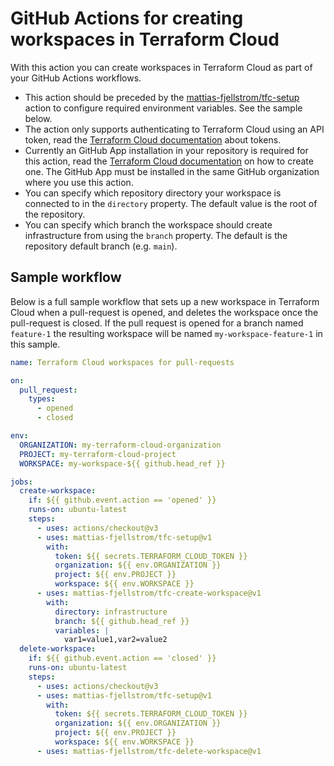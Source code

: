 # GitHub Actions for creating workspaces in Terraform Cloud

With this action you can create workspaces in Terraform Cloud as part of your GitHub Actions workflows.

- This action should be preceded by the [mattias-fjellstrom/tfc-setup](https://github.com/mattias-fjellstrom/tfc-setup/blob/main/action.yaml) action to configure required environment variables. See the sample below.
- The action only supports authenticating to Terraform Cloud using an API token, read the [Terraform Cloud documentation](https://developer.hashicorp.com/terraform/cloud-docs/users-teams-organizations/api-tokens) about tokens.
- Currently an GitHub App installation in your repository is required for this action, read the [Terraform Cloud documentation](https://developer.hashicorp.com/terraform/cloud-docs/vcs/github-app) on how to create one. The GitHub App must be installed in the same GitHub organization where you use this action.
- You can specify which repository directory your workspace is connected to in the `directory` property. The default value is the root of the repository.
- You can specify which branch the workspace should create infrastructure from using the `branch` property. The default is the repository default branch (e.g. `main`).

## Sample workflow

Below is a full sample workflow that sets up a new workspace in Terraform Cloud when a pull-request is opened, and deletes the workspace once the pull-request is closed. If the pull request is opened for a branch named `feature-1` the resulting workspace will be named `my-workspace-feature-1` in this sample.

```yaml
name: Terraform Cloud workspaces for pull-requests

on:
  pull_request:
    types:
      - opened
      - closed

env:
  ORGANIZATION: my-terraform-cloud-organization
  PROJECT: my-terraform-cloud-project
  WORKSPACE: my-workspace-${{ github.head_ref }}

jobs:
  create-workspace:
    if: ${{ github.event.action == 'opened' }}
    runs-on: ubuntu-latest
    steps:
      - uses: actions/checkout@v3
      - uses: mattias-fjellstrom/tfc-setup@v1
        with:
          token: ${{ secrets.TERRAFORM_CLOUD_TOKEN }}
          organization: ${{ env.ORGANIZATION }}
          project: ${{ env.PROJECT }}
          workspace: ${{ env.WORKSPACE }}
      - uses: mattias-fjellstrom/tfc-create-workspace@v1
        with:
          directory: infrastructure
          branch: ${{ github.head_ref }}
          variables: |
            var1=value1,var2=value2
  delete-workspace:
    if: ${{ github.event.action == 'closed' }}
    runs-on: ubuntu-latest
    steps:
      - uses: actions/checkout@v3
      - uses: mattias-fjellstrom/tfc-setup@v1
        with:
          token: ${{ secrets.TERRAFORM_CLOUD_TOKEN }}
          organization: ${{ env.ORGANIZATION }}
          project: ${{ env.PROJECT }}
          workspace: ${{ env.WORKSPACE }}
      - uses: mattias-fjellstrom/tfc-delete-workspace@v1
```